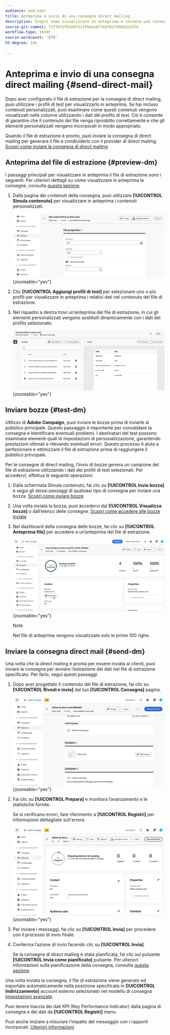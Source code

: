 ```yaml
---
audience: end-user
title: Anteprima e invio di una consegna direct mailing
description: Scopri come visualizzare in anteprima e inviare una consegna di direct mailing con Adobe Campaign Web
source-git-commit: 717f6f2fb5e07213fb6a16f7ed701f450d1e257e
workflow-type: tm+mt
source-wordcount: '579'
ht-degree: 14%

---
```



# Anteprima e invio di una consegna direct mailing {#send-direct-mail}

Dopo aver configurato il file di estrazione per la consegna di direct mailing, puoi utilizzare i profili di test per visualizzarlo in anteprima. Se hai incluso contenuti personalizzati, puoi esaminare come questi contenuti vengono visualizzati nelle colonne utilizzando i dati del profilo di test. Ciò ti consente di garantire che il contenuto del file venga riprodotto correttamente e che gli elementi personalizzati vengano incorporati in modo appropriato.

Quando il file di estrazione è pronto, puoi inviare la consegna di direct mailing per generare il file e condividerlo con il provider di direct mailing. [Scopri come inviare la consegna di direct mailing](#dm-send)

## Anteprima del file di estrazione {#preview-dm}

I passaggi principali per visualizzare in anteprima il file di estrazione sono i seguenti. Per ulteriori dettagli su come visualizzare in anteprima le consegne, consulta [questa sezione](../preview-test/preview-content.md).

1. Dalla pagina dei contenuti della consegna, puoi utilizzare **[!UICONTROL Simula contenuto]** per visualizzare in anteprima i contenuti personalizzati.

   ![](assets/dm-simulate.png){zoomable=&quot;yes&quot;}

1. Clic **[!UICONTROL Aggiungi profili di test]** per selezionare uno o più profili per visualizzare in anteprima i relativi dati nel contenuto del file di estrazione.

1. Nel riquadro a destra trovi un’anteprima del file di estrazione, in cui gli elementi personalizzati vengono sostituiti dinamicamente con i dati del profilo selezionato.

   ![](assets/dm-preview-right.png){zoomable=&quot;yes&quot;}

## Inviare bozze {#test-dm}

Utilizzo di **Adobe Campaign**, puoi inviare le bozze prima di inviarle al pubblico principale. Questo passaggio è importante per convalidare la consegna e identificare eventuali problemi. I destinatari del test possono esaminare elementi quali le impostazioni di personalizzazione, garantendo prestazioni ottimali e rilevando eventuali errori. Questo processo ti aiuta a perfezionare e ottimizzare il file di estrazione prima di raggiungere il pubblico principale.

Per le consegne di direct mailing, l’invio di bozze genera un campione del file di estrazione utilizzando i dati dei profili di test selezionati. Per accedervi, effettua le seguenti operazioni:

1. Dalla schermata Simula contenuto, fai clic su **[!UICONTROL Invia bozza]** e segui gli stessi passaggi di qualsiasi tipo di consegna per inviare una bozza. [Scopri come inviare bozze](../preview-test/test-deliveries.md)

1. Una volta inviata la bozza, puoi accedervi dal **[!UICONTROL Visualizza bozze]** o dall’elenco delle consegne. [Scopri come accedere alle bozze inviate](../preview-test/test-deliveries.md#access-test-deliveries)

1. Nel dashboard della consegna delle bozze, fai clic su **[!UICONTROL Anteprima file]** per accedere a un’anteprima del file di estrazione.

   ![](assets/dm-proof.png){zoomable=&quot;yes&quot;}

   >[!NOTE]
   >
   >Nel file di anteprima vengono visualizzate solo le prime 100 righe.

## Inviare la consegna direct mail {#send-dm}

Una volta che la direct mailing è pronta per essere inviata ai clienti, puoi inviare la consegna per avviare l’estrazione dei dati nel file di estrazione specificato. Per farlo, segui questi passaggi:

1. Dopo aver progettato il contenuto del file di estrazione, fai clic su **[!UICONTROL Rivedi e invia]** dal tuo **[!UICONTROL Consegna]** pagina.

   ![](assets/dm-review-send.png){zoomable=&quot;yes&quot;}

1. Fai clic su **[!UICONTROL Prepara]** e monitora l’avanzamento e le statistiche fornite.

   Se si verificano errori, fare riferimento a **[!UICONTROL Registri]** per informazioni dettagliate sull&#39;errore.

   ![](assets/dm-prepare.png){zoomable=&quot;yes&quot;}

1. Per inviare i messaggi, fai clic su **[!UICONTROL Invia]** per procedere con il processo di invio finale.

1. Conferma l’azione di invio facendo clic su **[!UICONTROL Invia]**.

   Se la consegna di direct mailing è stata pianificata, fai clic sul pulsante **[!UICONTROL Invia come pianificato]** pulsante. Per ulteriori informazioni sulla pianificazione della consegna, consulta [questa sezione](../msg/gs-messages.md#schedule-the-delivery-sending).

Una volta inviata la consegna, il file di estrazione viene generato ed esportato automaticamente nella posizione specificata in **[!UICONTROL Indirizzamento]** account esterno selezionato nel modello di consegna [impostazioni avanzate](../advanced-settings/delivery-settings.md).

Puoi tenere traccia dei dati KPI (Key Performance Indicator) dalla pagina di consegna e dei dati da **[!UICONTROL Registri]** menu.

Puoi anche iniziare a misurare l’impatto del messaggio con i rapporti incorporati. [Ulteriori informazioni](../reporting/direct-mail.md)